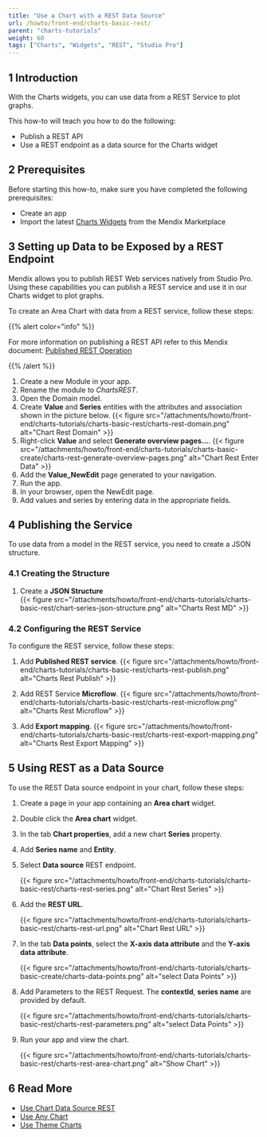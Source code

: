 ```yaml
---
title: "Use a Chart with a REST Data Source"
url: /howto/front-end/charts-basic-rest/
parent: "charts-tutorials"
weight: 60
tags: ["Charts", "Widgets", "REST", "Studio Pro"]
---
```


## 1 Introduction

With the Charts widgets, you can use data from a REST Service to plot graphs.

This how-to will teach you how to do the following:

* Publish a REST API
* Use a REST endpoint as a data source for the Charts widget

## 2 Prerequisites

Before starting this how-to, make sure you have completed the following prerequisites:

* Create an app
* Import the latest [Charts Widgets](/appstore/widgets/charts/) from the Mendix Marketplace

## 3 Setting up Data to be Exposed by a REST Endpoint

Mendix allows you to publish REST Web services natively from Studio Pro. Using these capabilities you can publish a REST service and use it in our Charts widget to plot graphs.

To create an Area Chart with data from a REST service, follow these steps:

{{% alert color="info" %}}

For more information on publishing a REST API refer to this Mendix document: [Published REST Operation](/refguide/published-rest-operation/)

{{% /alert %}}

1. Create a new Module in your app.
1. Rename the module to *ChartsREST*.
1. Open the Domain model.
1. Create **Value** and **Series** entities with the attributes and association shown in the picture below.
    {{< figure src="/attachments/howto/front-end/charts-tutorials/charts-basic-rest/charts-rest-domain.png" alt="Chart Rest Domain" >}}  
1. Right-click **Value** and select **Generate overview pages...**.
    {{< figure src="/attachments/howto/front-end/charts-tutorials/charts-basic-create/charts-rest-generate-overview-pages.png" alt="Chart Rest Enter Data" >}}
1. Add the **Value_NewEdit** page generated to your navigation.
1. Run the app.
1. In your browser, open the NewEdit page.
1. Add values and series by entering data in the appropriate fields.

## 4 Publishing the Service

To use data from a model in the REST service, you need to create a JSON structure.

### 4.1 Creating the Structure

1. Create a **JSON Structure**  
    {{< figure src="/attachments/howto/front-end/charts-tutorials/charts-basic-rest/chart-series-json-structure.png" alt="Charts Rest MD" >}}

### 4.2 Configuring the REST Service

To configure the REST service, follow these steps:

1. Add **Published REST service**.
    {{< figure src="/attachments/howto/front-end/charts-tutorials/charts-basic-rest/charts-rest-publish.png" alt="Charts Rest Publish" >}}

1. Add REST Service **Microflow**.
    {{< figure src="/attachments/howto/front-end/charts-tutorials/charts-basic-rest/charts-rest-microflow.png" alt="Charts Rest Microflow" >}}

1. Add **Export mapping**.
    {{< figure src="/attachments/howto/front-end/charts-tutorials/charts-basic-rest/charts-rest-export-mapping.png" alt="Charts Rest Export Mapping" >}}

## 5 Using REST as a Data Source

To use the REST Data source endpoint in your chart, follow these steps:

1. Create a page in your app containing an **Area chart** widget.

1. Double click the **Area chart** widget.

1. In the tab **Chart properties**, add a new chart **Series** property.

1. Add **Series name** and **Entity**.

1. Select **Data source** REST endpoint.

    {{< figure src="/attachments/howto/front-end/charts-tutorials/charts-basic-rest/charts-rest-series.png" alt="Chart Rest Series" >}}

1. Add the **REST URL**.

    {{< figure src="/attachments/howto/front-end/charts-tutorials/charts-basic-rest/charts-rest-url.png" alt="Chart Rest URL" >}}

1. In the tab **Data points**, select the **X-axis data attribute** and the **Y-axis data attribute**.

    {{< figure src="/attachments/howto/front-end/charts-tutorials/charts-basic-create/charts-data-points.png" alt="select Data Points" >}}  

1. Add Parameters to the REST Request. The **contextId**, **series name** are provided by default.

    {{< figure src="/attachments/howto/front-end/charts-tutorials/charts-basic-rest/charts-rest-parameters.png" alt="select Data Points" >}} 

1. Run your app and view the chart.

    {{< figure src="/attachments/howto/front-end/charts-tutorials/charts-basic-rest/charts-rest-area-chart.png" alt="Show Chart" >}}

## 6 Read More

* [Use Chart Data Source REST](/howto/front-end/charts-basic-create/)
* [Use Any Chart](/howto/front-end/charts-any-usage/)
* [Use Theme Charts](/howto/front-end/charts-theme/)
